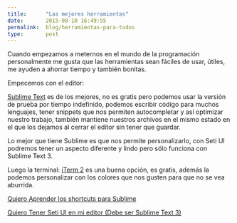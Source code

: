 ```yaml
---
title:  	"Las mejores herramientas"
date:   	2015-08-10 16:49:55
permalink: 	blog/herramientas-para-todos
type: 		post
---
```

Cuando empezamos a meternos en el mundo de la programación personalmente me gusta que las herramientas sean fáciles de usar, útiles, me ayuden a ahorrar tiempo y también bonitas.

Empecemos con el editor:

[Sublime Text](http://www.sublimetext.com/3) es de los mejores, no es gratis pero podemos usar la versión de prueba por tiempo indefinido, podemos escribir código para muchos lenguajes, tener snippets que nos permiten autocompletar y así optimizar nuestro trabajo, también mantiene nuestros archivos en el mismo estado en el que los dejamos al cerrar el editor sin tener que guardar.

Lo mejor que tiene Sublime es que nos permite personalizarlo, con Seti UI podremos tener un aspecto diferente y lindo pero sólo funciona con Sublime Text 3.

Luego la terminal:
[iTerm 2](https://www.iterm2.com/downloads.html) es una buena opción, es gratis, además la podemos personalizar con los colores que nos gusten para que no se vea aburrida.

[Quiero Aprender los shortcuts para Sublime](http://anamariasosa.com/sublime-shortcuts/blog/)

[Quiero Tener Seti UI en mi editor (Debe ser Sublime Text 3)](http://anamariasosam.com/blog/sublime-seti-ui/)